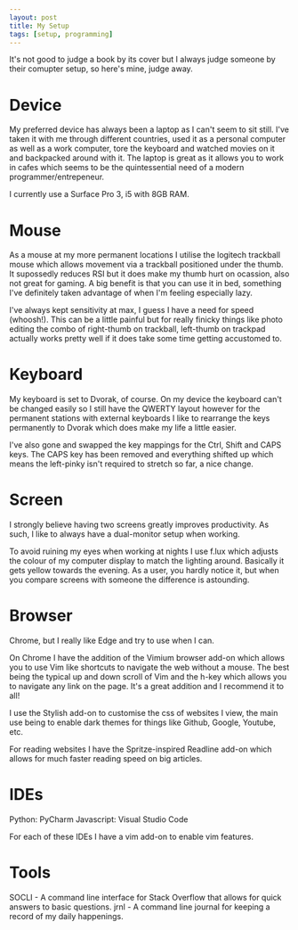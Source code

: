 ```yaml
---
layout: post
title: My Setup
tags: [setup, programming]
---
```


It's not good to judge a book by its cover but I always judge someone by their comupter setup, so here's mine, judge away.

# Device
My preferred device has always been a laptop as I can't seem to sit still. I've taken it with me through different countries, used it as a personal computer as well as a work computer, tore the keyboard and watched movies on it and backpacked around with it. The laptop is great as it allows you to work in cafes which seems to be the quintessential need of a modern programmer/entrepeneur. 

I currently use a Surface Pro 3, i5 with 8GB RAM.

# Mouse
As a mouse at my more permanent locations I utilise the logitech trackball mouse which allows movement via a trackball positioned under the thumb. It supossedly reduces RSI but it does make my thumb hurt on ocassion, also not great for gaming. A big benefit is that you can use it in bed, something I've definitely taken advantage of when I'm feeling especially lazy.

I've always kept sensitivity at max, I guess I have a need for speed (whoosh!). This can be a little painful but for really finicky things like photo editing the combo of right-thumb on trackball, left-thumb on trackpad actually works pretty well if it does take some time getting accustomed to.

# Keyboard
My keyboard is set to Dvorak, of course. On my device the keyboard can't be changed easily so I still have the QWERTY layout however for the permanent stations with external keyboards I like to rearrange the keys permanently to Dvorak which does make my life a little easier.

I've also gone and swapped the key mappings for the Ctrl, Shift and CAPS keys. The CAPS key has been removed and everything shifted up which means the left-pinky isn't required to stretch so far, a nice change.

# Screen
I strongly believe having two screens greatly improves productivity. As such, I like to always have a dual-monitor setup when working.

To avoid ruining my eyes when working at nights I use f.lux which adjusts the colour of my computer display to match the lighting around. Basically it gets yellow towards the evening. As a user, you hardly notice it, but when you compare screens with someone the difference is astounding.

# Browser
Chrome, but I really like Edge and try to use when I can.

On Chrome I have the addition of the Vimium browser add-on which allows you to use Vim like shortcuts to navigate the web without a mouse. The best being the typical up and down scroll of Vim and the h-key which allows you to navigate any link on the page. It's a great addition and I recommend it to all!

I use the Stylish add-on to customise the css of websites I view, the main use being to enable dark themes for things like Github, Google, Youtube, etc.

For reading websites I have the Spritze-inspired Readline add-on which allows for much faster reading speed on big articles.

# IDEs
Python: PyCharm
Javascript: Visual Studio Code

For each of these IDEs I have a vim add-on to enable vim features.

# Tools
SOCLI - A command line interface for Stack Overflow that allows for quick answers to basic questions.
jrnl - A command line journal for keeping a record of my daily happenings.
